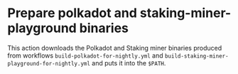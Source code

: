 # Prepare polkadot and staking-miner-playground binaries

This action downloads the Polkadot and Staking miner binaries produced from workflows
`build-polkadot-for-nightly.yml` and `build-staking-miner-playground-for-nightly.yml` and puts it into the `$PATH`.
